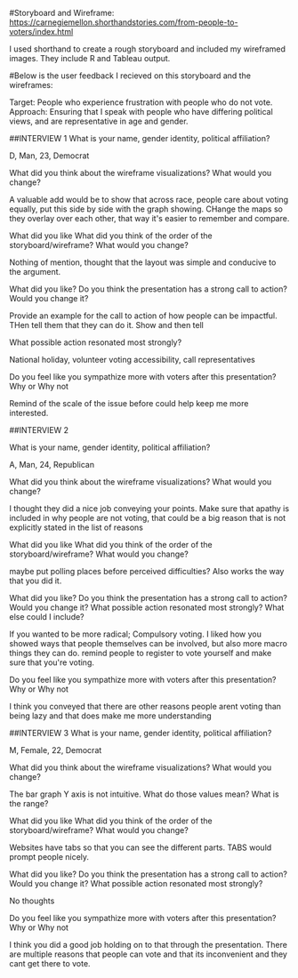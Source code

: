 #Storyboard and Wireframe:
https://carnegiemellon.shorthandstories.com/from-people-to-voters/index.html

I used shorthand to create a rough storyboard and included my wireframed images. They include R and Tableau output.





#Below is the user feedback I recieved on this storyboard and the wireframes:

Target: People who experience frustration with people who do not vote.
Approach: Ensuring that I speak with people who have differing political views, and are representative in age and gender.

##INTERVIEW 1
What is your name, gender identity, political affiliation?

D, Man, 23, Democrat

What did you think about the wireframe visualizations?
What would you change?

A valuable add would be to show that across race, people care about voting equally, put this side by side with the graph showing. 
CHange the maps so they overlay over each other, that way it's easier to remember and compare.

What did you like
What did you think of the order of the storyboard/wireframe?
What would you change?

Nothing of mention, thought that the layout was simple and conducive to the argument.

What did you like?
Do you think the presentation has a strong call to action?
Would you change it?

Provide an example for the call to action of how people can be impactful. THen tell them that they can do it. Show and then tell

What possible action resonated most strongly?

National holiday, volunteer voting accessibility, call representatives

Do you feel like you sympathize more with voters after this presentation?
Why or Why not

Remind of the scale of the issue before could help keep me more interested.






##INTERVIEW 2

What is your name, gender identity, political affiliation?

A, Man, 24, Republican

What did you think about the wireframe visualizations?
What would you change?

I thought they did a nice job conveying your points. Make sure that apathy is included in why people are not voting, 
that could be a big reason that is not explicitly stated in the list of reasons


What did you like
What did you think of the order of the storyboard/wireframe?
What would you change?

maybe put polling places before perceived difficulties? Also works the way that you did it. 

What did you like?
Do you think the presentation has a strong call to action?
Would you change it?
What possible action resonated most strongly?
What else could I include?

If you wanted to be more radical; Compulsory voting. I liked how you showed ways that people themselves can be involved, but also more macro things they can do.
remind people to register to vote yourself and make sure that you're voting.


Do you feel like you sympathize more with voters after this presentation?
Why or Why not

I think you conveyed that there are other reasons people arent voting than being lazy and that does make me more understanding





##INTERVIEW 3
What is your name, gender identity, political affiliation?

M, Female, 22, Democrat

What did you think about the wireframe visualizations?
What would you change?

The bar graph Y axis is not intuitive. What do those values mean? What is the range?


What did you like
What did you think of the order of the storyboard/wireframe?
What would you change?

Websites have tabs so that you can see the different parts. TABS would prompt people nicely.

What did you like?
Do you think the presentation has a strong call to action?
Would you change it?
What possible action resonated most strongly?

No thoughts

Do you feel like you sympathize more with voters after this presentation?
Why or Why not

I think you did a good job holding on to that through the presentation.
There are multiple reasons that people can vote and that its inconvenient and they cant get there to vote.






